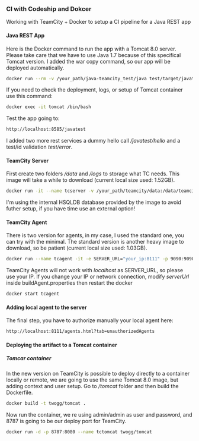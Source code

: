 
### CI with Codeship and Dokcer

Working with TeamCity + Docker to setup a CI pipeline for a Java REST app

#### Java REST App
Here is the Docker command to run the app with a Tomcat 8.0 server. Please take care that we have to use Java 1.7 because of this specifical Tomcat version. I added the war copy command, so our app will be deployed automatically. 
```sh
docker run --rm -v /your_path/java-teamcity_test/java test/target/javatest.war:/usr/local/tomcat/webapps/javatest.war -it -p 8585:8080 --name=tomcat tomcat:8.0
```

If you need to check the deployment, logs, or setup of Tomcat container use this command:
```sh
docker exec -it tomcat /bin/bash
```

Test the app going to:
```sh
http://localhost:8585/javatest
```
I added two more rest services a dummy hello call */javatest/hello* and a test/id validation *test/error*.

#### TeamCity Server 
First create two folders */data* and */logs* to storage what TC needs. This image will take a while to download (current local size used: 1.52GB).
```sh
docker run -it --name tcserver -v /your_path/teamcity/data:/data/teamcity_server/datadir -v /your_path/teamcity/logs:/opt/teamcity/logs -p 8111:8111 jetbrains/teamcity-server
```
I'm using the internal HSQLDB database provided by the image to avoid futher setup, if you have time use an external option!

#### TeamCity Agent 
There is two version for agents, in my case, I used the standard one, you can try with the minimal. The standard version is another heavy image to download, so be patient (current local size used: 1.03GB).
```sh
docker run --name tcagent -it -e SERVER_URL="your_ip:8111" -p 9090:9090 -v /your_path/teamcity/agent:/data/teamcity_agent/conf jetbrains/teamcity-agent
```
TeamCity Agents will not work with *localhost* as SERVER_URL, so please use your IP. If you change your IP or network connection, modify *serverUrl* inside buildAgent.properties then restart the docker
```sh
docker start tcagent
```

#### Adding local agent to the server
The final step, you have to authorize manually your local agent here:
```sh
http://localhost:8111/agents.html?tab=unauthorizedAgents
```

#### Deploying the artifact to a Tomcat container

##### Tomcar container
In the new version on TeamCity is possible to deploy directly to a container locally or remote, we are going to use the same Tomcat 8.0 image, but adding context and user setup. Go to */tomcat* folder and then build the Dockerfile.
```sh
docker build -t twogg/tomcat .
```
Now run the container, we re using admin/admin as user and password, and 8787 is going to be our deploy port for TeamCity.
```sh
docker run -d -p 8787:8080 --name tctomcat twogg/tomcat
```
